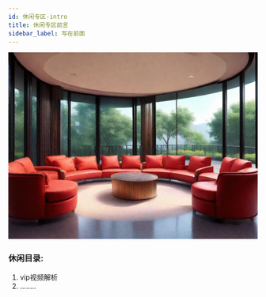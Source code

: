 ```yaml
---
id: 休闲专区-intro
title: 休闲专区前言
sidebar_label: 写在前面
---
```


![](https://raw.githubusercontent.com/ziyuan-o/img.github.io/refs/heads/main/ziyuan-o/xiuxian/xiuxian.jpg)

### 休闲目录:
1. vip视频解析
2. ........





